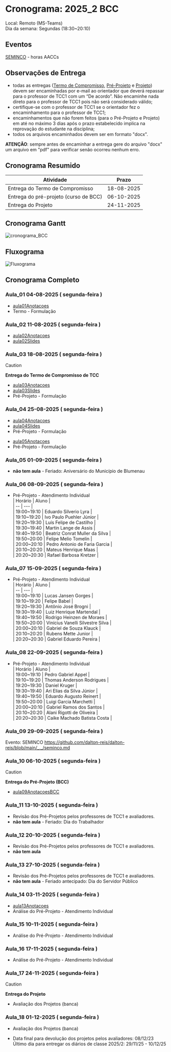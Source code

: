# Cronograma:  2025_2 BCC  
  
Local:  Remoto (MS-Teams)  
Dia da semana:  Segundas (18:30\~20:10)  
  
<!-- [ ] Aviso: Inicio das aulas <> -->  
  
## Eventos  
  
<!--[Semana Acadêmica](https://github.com/dalton-reis/dalton-reis/blob/main/_._/semanaAcademica.md "Semana Acadêmica") - horas AACCs  -->  
[SEMINCO](https://github.com/dalton-reis/dalton-reis/blob/main/_._/seminco.md "SEMINCO") - horas AACCs  
  
## Observações de Entrega  
  
- todas as entregas ([Termo de Compromisso](../Aulas/aula01Anotacoes.md#termo-de-compromisso "Termo de Compromisso"), [Pré-Projeto](../Aulas/aula02Anotacoes.md#modelos-projetos "Pré-Projeto") e [Projeto](../Aulas/aula02Anotacoes.md#modelos-projetos "Projeto")) devem ser encaminhadas por e-mail ao orientador que deverá repassar para o professor de TCC1 com um “De acordo”. Não encaminhe nada direto para o professor de TCC1 pois não será considerado válido;  
- certifique-se com o professor de TCC1 se o orientador fez o encaminhamento para o professor de TCC1;  
- encaminhamentos que não forem feitos (para o Pré-Projeto e Projeto) em até no máximo 3 dias após o prazo estabelecido implica na reprovação do estudante na disciplina;  
- todos os arquivos encaminhados devem ser em formato "docx".  
  
**ATENÇÃO**: sempre antes de encaminhar a entrega gere do arquivo "docx" um arquivo em "pdf" para verificar senão ocorreu nenhum erro.  
  
## Cronograma Resumido  
  
| Atividade | Prazo |  
|--- | ---- |  
| Entrega do Termo de Compromisso |  18-08-2025  |  
| Entrega do pré-projeto (curso de BCC) |  06-10-2025  |  
| Entrega do Projeto |  24-11-2025  |  
  
## Cronograma Gantt  
  
![cronograma_BCC](../../svg/_BCC/Cronogramas/cronograma_BCC.svg "cronograma_BCC")
  
## Fluxograma  
  
![Fluxograma](cronogramaFluxograma.drawio.svg "fluxograma")  
  
## Cronograma Completo  
  
### Aula_01 04-08-2025  ( segunda-feira )  
  
<!-- \[AVISO] Termo atraso https://github.com/dalton-reis/disciplinaTCC1Privado/projects/1#card-67011391 -->  
- [aula01Anotacoes](../Aulas/aula01Anotacoes.md "aula01Anotacoes")  
- Termo - Formulação  
  
### Aula_02 11-08-2025  ( segunda-feira )  
  
- [aula02Anotacoes](../Aulas/aula02Anotacoes.md "aula02Anotacoes")  
- [aula02Slides](../Aulas/aula02Slides.pdf "aula02Slides")  
  
### Aula_03 18-08-2025  ( segunda-feira )  
  
> [!CAUTION]  
> **Entrega do Termo de Compromisso de TCC**  
  
- [aula03Anotacoes](../Aulas/aula03Anotacoes.md "aula03Anotacoes")  
- [aula03Slides](../Aulas/aula03Slides.pdf "aula03Slides")  
- Pré-Projeto - Formulação  
  
### Aula_04 25-08-2025  ( segunda-feira )  
  
<!-- \[AVISO] Orientadores https://github.com/dalton-reis/disciplinaTCC1Privado/projects/1#card-67524750 -->  
- [aula04Anotacoes](../Aulas/aula04Anotacoes.md "aula04Anotacoes")  
- [aula04Slides](../Aulas/aula04Slides.pdf "aula04Slides")  
- Pré-Projeto - Formulação  
  
<!-- \[AVISO] banca BCC https://github.com/dalton-reis/disciplinaTCC1Privado/projects/1#card-67445813 -->  
- [aula05Anotacoes](../Aulas/aula05Anotacoes.md "aula05Anotacoes")  
- Pré-Projeto - Formulação  
  
### Aula_05 01-09-2025  ( segunda-feira )  
  
- **não tem aula**  - Feriado: Aniversário do Município de Blumenau  
  
### Aula_06 08-09-2025  ( segunda-feira )  
  
<!-- \[AVISO] Atendimento BCC: https://github.com/dalton-reis/disciplinaTCC1Privado/projects/1#card-85660899 -->  
- Pré-Projeto - Atendimento Individual  
| Horário | Aluno |  
| -- | --- |  
| 19:00~19:10 | Eduardo Silverio Lyra |  
| 19:10~19:20 | Ivo Paulo Puehler Júnior |  
| 19:20~19:30 | Luís Felipe de Castilho |  
| 19:30~19:40 | Martin Lange de Assis |  
| 19:40~19:50 | Beatriz Conrat Muller da Silva |  
| 19:50~20:00 | Felipe Melio Tomelin |  
| 20:00~20:10 | Pedro Antonio de Faria Garcia |  
| 20:10~20:20 | Mateus Henrique Maas |  
| 20:20~20:30 | Rafael Barbosa Kretzer |  
  
### Aula_07 15-09-2025  ( segunda-feira )  
  
- Pré-Projeto - Atendimento Individual  
| Horário | Aluno |  
| -- | --- |  
| 19:00~19:10 | Lucas Jansen Gorges |  
| 19:10~19:20 | Felipe Babel |  
| 19:20~19:30 | Antônio José Brogni |  
| 19:30~19:40 | Luiz Henrique Martendal |  
| 19:40~19:50 | Rodrigo Heinzen de Moraes |  
| 19:50~20:00 | Vinícius Vanelli Silvestre Silva |  
| 20:00~20:10 | Gabriel de Souza Klauck |  
| 20:10~20:20 | Rubens Mette Junior |  
| 20:20~20:30 | Gabriel Eduardo Pereira |  
  
### Aula_08 22-09-2025  ( segunda-feira )  
  
- Pré-Projeto - Atendimento Individual  
| Horário | Aluno |  
| 19:00~19:10 | Pedro Gabriel Appel |  
| 19:10~19:20 | Thomas Anderson Rodrigues |  
| 19:20~19:30 | Daniel Kruger |  
| 19:30~19:40 | Ari Elias da Silva Júnior |  
| 19:40~19:50 | Eduardo Augusto Reinert |  
| 19:50~20:00 | Luigi Garcia Marchetti |  
| 20:00~20:10 | Gabriel Ramos dos Santos |  
| 20:10~20:20 | Alani Rigotti de Oliveira |  
| 20:20~20:30 | Caike Machado Batista Costa |  
  
### Aula_09 29-09-2025  ( segunda-feira )  
  
Evento: SEMINCO <https://github.com/dalton-reis/dalton-reis/blob/main/_._/seminco.md>  
  
### Aula_10 06-10-2025  ( segunda-feira )  
  
> [!CAUTION]  
> **Entrega do Pré-Projeto (BCC)**  
  
- [aula09AnotacoesBCC](../Aulas/aula09AnotacoesBCC.md "aula09AnotacoesBCC")  
  
### Aula_11 13-10-2025  ( segunda-feira )  
  
<!-- \[ ] Revisão dos Pré-Projetos: https://github.com/dalton-reis/disciplinaTCC1Privado/projects/1#card-86157761 -->  
- Revisão dos Pré-Projetos pelos professores de TCC1 e avaliadores.  
- **não tem aula**  - Feriado: Dia do Trabalhador  
  
### Aula_12 20-10-2025  ( segunda-feira )  
  
- Revisão dos Pré-Projetos pelos professores de TCC1 e avaliadores.  
- **não tem aula**  
  
### Aula_13 27-10-2025  ( segunda-feira )  
  
- Revisão dos Pré-Projetos pelos professores de TCC1 e avaliadores.  
- **não tem aula** - Feriado antecipado: Dia do Servidor Público  
  
### Aula_14 03-11-2025  ( segunda-feira )  
  
- [aula13Anotacoes](../Aulas/aula13Anotacoes.md "aula13Anotacoes")  
- Análise do Pré-Projeto - Atendimento Individual  
  
### Aula_15 10-11-2025  ( segunda-feira )  
  
- Análise do Pré-Projeto - Atendimento Individual  
  
### Aula_16 17-11-2025  ( segunda-feira )  
  
- Análise do Pré-Projeto - Atendimento Individual  
  
### Aula_17 24-11-2025  ( segunda-feira )  
  
> [!CAUTION]  
> **Entrega do Projeto**  
  
- Avaliação dos Projetos (banca)  
  
### Aula_18 01-12-2025  ( segunda-feira )  
  
- Avaliação dos Projetos (banca)  
  
<!-- [ ] Aviso: DION: fechar notas <> -->  
- Data final para devolução dos projetos pelos avaliadores:  08/12/23  
Último dia para entregar os diários de classe 2025/2: 29/11/25 - 10/12/25  
  
